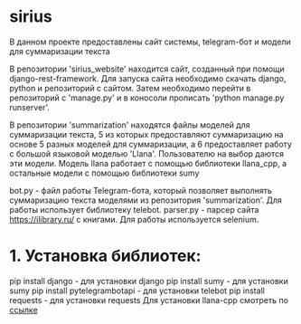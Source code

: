 # sirius
В данном проекте предоставлены сайт системы, telegram-бот и модели для суммаризации текста

В репозитории 'sirius_website' находится сайт, созданный при помощи django-rest-framework. Для запуска сайта необходимо скачать django, python и репозиторий с сайтом. Затем необходимо перейти в репозиторий с 'manage.py' и в коносоли прописать 'python manage.py runserver'.

В репозитории 'summarization' находятся файлы моделей для суммаризации текста, 5 из которых предоставляют суммаризацию на основе 5 разных моделей для суммаризации, а 6 предоставляет работу с большой языковой моделью 'Llana'. Пользователю на выбор даются эти модели. Модель llana работает с помощью библиотеки llana_cpp, а остальные модели с помощью библиотеки sumy

bot.py - файл работы Telegram-бота, который позволяет выполнять суммаризацию текста моделями из репозитория 'summarization'. Для работы использует библиотеку telebot.
parser.py - парсер сайта https://ilibrary.ru/ с книгами. Для работы используется selenium.




# 1. Установка библиотек:
pip install django - для установки django
pip install sumy - для установки sumy
pip install pytelegrambotapi - для установки telebot
pip install requests - для установки requests
Для установки llana-cpp смотреть по [ссылке](https://github.com/ggerganov/llama.cpp)
